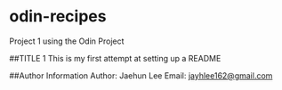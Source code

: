# odin-recipes
Project 1 using the Odin Project

##TITLE 1
This is my first attempt at setting up a README

##Author Information
Author: Jaehun Lee
Email: jayhlee162@gmail.com
